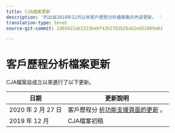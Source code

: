 ```yaml
---
title: CJA檔案更新
description: '列出自2019年12月以來客戶歷程分析檔案集的內容更新。 '
translation-type: tm+mt
source-git-commit: 1d65b22ab2323bebf42b2782b2bab2ed52869a02

---
```



# 客戶歷程分析檔案更新

CJA檔案自成立以來進行了以下更新。

| 日期 | 更新說明 |
| --- | --- |
| 2020 年 2 月 27 日 | 客戶歷程分 [析功能支援頁面的更新](/help/getting-started/cja-aa.md) 。 |
| 2019 年 12 月 | CJA檔案初稿 |
